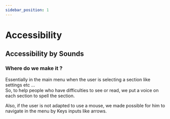 ```yaml
---
sidebar_position: 1
---
```


# Accessibility

## Accessibility by Sounds

### Where do we make it ?

Essentially in the main menu when the user is selecting a section like settings etc ...\
So, to help people who have difficulties to see or read, we put a voice on each section to spell the section.

Also, if the user is not adapted to use a mouse, we made possible for him to navigate in the menu by Keys inputs like arrows.

